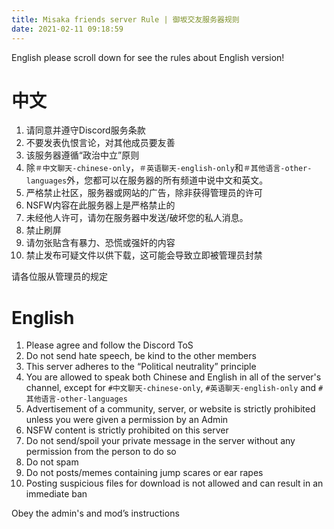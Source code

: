 ```yaml
---
title: Misaka friends server Rule | 御坂交友服务器规则
date: 2021-02-11 09:18:59
---
```


English please scroll down for see the rules about English version!

# 中文
1. 请同意并遵守Discord服务条款
2. 不要发表仇恨言论，对其他成员要友善
3. 该服务器遵循“政治中立”原则
4. 除`＃中文聊天-chinese-only`，`＃英语聊天-english-only`和`＃其他语言-other-languages`外，您都可以在服务器的所有频道中说中文和英文。
5. 严格禁止社区，服务器或网站的广告，除非获得管理员的许可
6. NSFW内容在此服务器上是严格禁止的
7. 未经他人许可，请勿在服务器中发送/破坏您的私人消息。
8. 禁止刷屏
9. 请勿张贴含有暴力、恐慌或强奸的内容
10. 禁止发布可疑文件以供下载，这可能会导致立即被管理员封禁

请各位服从管理员的规定

# English

1. Please agree and follow the Discord ToS 
2. Do not send hate speech, be kind to the other members 
3. This server adheres to the “Political neutrality” principle 
4. You are allowed to speak both Chinese and English in all of the server's channel, except for `#中文聊天-chinese-only`, `#英语聊天-english-only` and `#其他语言-other-languages` 
5. Advertisement of a community, server, or website is strictly prohibited unless you were given a permission by an Admin 
6. NSFW content is strictly prohibited on this server 
7. Do not send/spoil your private message in the server without any permission from the person to do so 
8. Do not spam 
9. Do not posts/memes containing jump scares or ear rapes 
10. Posting suspicious files for download is not allowed and can result in an immediate ban 

Obey the admin's and mod’s instructions